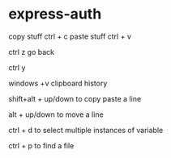 # express-auth


copy stuff ctrl + c
paste stuff ctrl + v

ctrl z go back

ctrl y 

windows +v clipboard history


shift+alt + up/down to copy paste a line

alt + up/down to move a line

ctrl + d to select multiple instances of variable

ctrl + p to find a file 